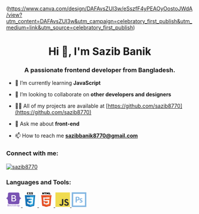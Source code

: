 (https://www.canva.com/design/DAFAvsZUI3w/eSszfF4yPEAOyOostoJWdA/view?utm_content=DAFAvsZUI3w&utm_campaign=celebratory_first_publish&utm_medium=link&utm_source=celebratory_first_publish)
<h1 align="center">Hi 👋, I'm Sazib Banik</h1>
<h3 align="center">A passionate frontend developer from Bangladesh.</h3>

- 🌱 I’m currently learning **JavaScript**

- 👯 I’m looking to collaborate on **other developers and designers**

- 👨‍💻 All of my projects are available at [https://github.com/sazib8770](https://github.com/sazib8770)

- 💬 Ask me about **front-end**

- 📫 How to reach me **sazibbanik8770@gmail.com**

<h3 align="left">Connect with me:</h3>
<p align="left">
<a href="https://fb.com/sazib8770" target="blank"><img align="center" src="https://raw.githubusercontent.com/rahuldkjain/github-profile-readme-generator/master/src/images/icons/Social/facebook.svg" alt="sazib8770" height="30" width="40" /></a>
</p>

<h3 align="left">Languages and Tools:</h3>
<p align="left"> <a href="https://getbootstrap.com" target="_blank" rel="noreferrer"> <img src="https://raw.githubusercontent.com/devicons/devicon/master/icons/bootstrap/bootstrap-plain-wordmark.svg" alt="bootstrap" width="40" height="40"/> </a> <a href="https://www.w3schools.com/css/" target="_blank" rel="noreferrer"> <img src="https://raw.githubusercontent.com/devicons/devicon/master/icons/css3/css3-original-wordmark.svg" alt="css3" width="40" height="40"/> </a> <a href="https://www.w3.org/html/" target="_blank" rel="noreferrer"> <img src="https://raw.githubusercontent.com/devicons/devicon/master/icons/html5/html5-original-wordmark.svg" alt="html5" width="40" height="40"/> </a> <a href="https://developer.mozilla.org/en-US/docs/Web/JavaScript" target="_blank" rel="noreferrer"> <img src="https://raw.githubusercontent.com/devicons/devicon/master/icons/javascript/javascript-original.svg" alt="javascript" width="40" height="40"/> </a> <a href="https://www.photoshop.com/en" target="_blank" rel="noreferrer"> <img src="https://raw.githubusercontent.com/devicons/devicon/master/icons/photoshop/photoshop-line.svg" alt="photoshop" width="40" height="40"/> </a> </p>
